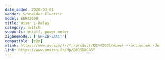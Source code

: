 ```yaml
---
date_added: 2020-03-01
vendor: Schneider Electric
model: EER42000
title: Wiser L-Relay
category: switch
supports: on/off, power meter
zigbeemodel: ['EH-ZB-LMACT']
compatible: [z2m]
mlink: https://www.se.com/fr/fr/product/EER42000/wiser---actionneur-de-ballon-d%27eau-chaude-sanitaire-%C3%A9lectrique/
link: https://www.amazon.fr/dp/B0158XG85Y
---
```

